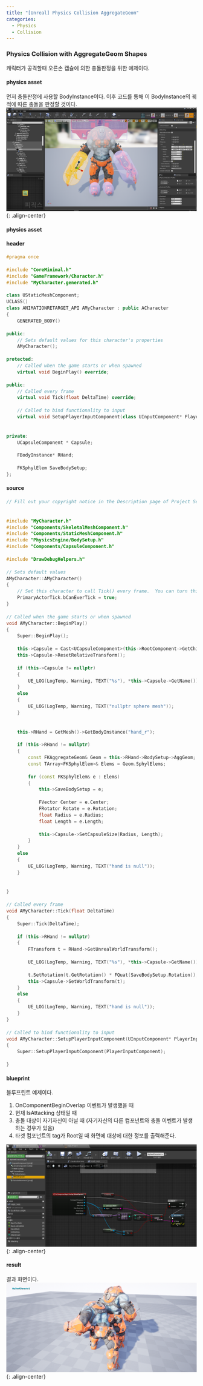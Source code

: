 ```yaml
---
title: "[Unreal] Physics Collision AggregateGeom"
categories:
  - Physics
  - Collision
---
```


### Physics Collision with AggregateGeom Shapes
캐릭터가 공격할때 오른손 캡슐에 의한 충돌판정을 위한 예제이다.

#### physics asset
먼저 충돌판정에 사용할 BodyInstance이다. 
이후 코드를 통해 이 BodyInstance의 궤적에 따른 충돌을 판정할 것이다.
![image-center](/assets/images/unreal-physics-collision-agggeom-physics-asset.png){: .align-center}

#### physics asset



#### header

```c++
#pragma once

#include "CoreMinimal.h"
#include "GameFramework/Character.h"
#include "MyCharacter.generated.h"

class UStaticMeshComponent;
UCLASS()
class ANIMATIONRETARGET_API AMyCharacter : public ACharacter
{
	GENERATED_BODY()

public:
	// Sets default values for this character's properties
	AMyCharacter();

protected:
	// Called when the game starts or when spawned
	virtual void BeginPlay() override;

public:	
	// Called every frame
	virtual void Tick(float DeltaTime) override;

	// Called to bind functionality to input
	virtual void SetupPlayerInputComponent(class UInputComponent* PlayerInputComponent) override;


private:
	UCapsuleComponent * Capsule;

	FBodyInstance* RHand;

	FKSphylElem SaveBodySetup;
};
```
#### source

```c++
// Fill out your copyright notice in the Description page of Project Settings.


#include "MyCharacter.h"
#include "Components/SkeletalMeshComponent.h"
#include "Components/StaticMeshComponent.h"
#include "PhysicsEngine/BodySetup.h"
#include "Components/CapsuleComponent.h"

#include "DrawDebugHelpers.h"

// Sets default values
AMyCharacter::AMyCharacter()
{
 	// Set this character to call Tick() every frame.  You can turn this off to improve performance if you don't need it.
	PrimaryActorTick.bCanEverTick = true;
}

// Called when the game starts or when spawned
void AMyCharacter::BeginPlay()
{
	Super::BeginPlay();
	
	this->Capsule = Cast<UCapsuleComponent>(this->RootComponent->GetChildComponent(3));
	this->Capsule->ResetRelativeTransform();

	if (this->Capsule != nullptr)
	{
		UE_LOG(LogTemp, Warning, TEXT("%s"), *this->Capsule->GetName());
	}
	else
	{
		UE_LOG(LogTemp, Warning, TEXT("nullptr sphere mesh"));
	}


	this->RHand = GetMesh()->GetBodyInstance("hand_r");
	
	if (this->RHand != nullptr)
	{
		const FKAggregateGeom& Geom = this->RHand->BodySetup->AggGeom;
		const TArray<FKSphylElem>& Elems = Geom.SphylElems;

		for (const FKSphylElem& e : Elems)
		{
			this->SaveBodySetup = e;

			FVector Center = e.Center;
			FRotator Rotate = e.Rotation;
			float Radius = e.Radius;
			float Length = e.Length;

			this->Capsule->SetCapsuleSize(Radius, Length);
		}
	}
	else
	{
		UE_LOG(LogTemp, Warning, TEXT("hand is null"));
	}
	

}

// Called every frame
void AMyCharacter::Tick(float DeltaTime)
{
	Super::Tick(DeltaTime);

	if (this->RHand != nullptr)
	{
		FTransform t = RHand->GetUnrealWorldTransform();

		UE_LOG(LogTemp, Warning, TEXT("%s"), *this->Capsule->GetName());
		
		t.SetRotation(t.GetRotation() * FQuat(SaveBodySetup.Rotation));
		this->Capsule->SetWorldTransform(t);
	}
	else
	{
		UE_LOG(LogTemp, Warning, TEXT("hand is null"));
	}
}

// Called to bind functionality to input
void AMyCharacter::SetupPlayerInputComponent(UInputComponent* PlayerInputComponent)
{
	Super::SetupPlayerInputComponent(PlayerInputComponent);

}

```


#### blueprint
블루프린트 예제이다.
1. OnComponentBeginOverlap 이벤트가 발생했을 때
2. 현재 IsAttacking 상태일 때
3. 충돌 대상이 자기자신이 아닐 때 (자기자신의 다른 컴포넌트와 충돌 이벤트가 발생하는 경우가 있음)
4. 타겟 컴포넌트의 tag가 Root일 때
화면에 대상에 대한 정보를 출력해준다.

![image-center](/assets/images/unreal-physics-collision-agggeom-blueprint.png){: .align-center}


#### result
결과 화면이다.
![image-center](/assets/images/unreal-physics-collision-agggeom-physics-result.png){: .align-center}
